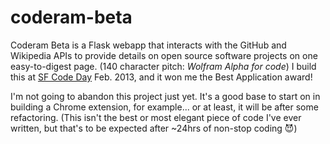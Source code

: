 coderam-beta
============

Coderam Beta is a Flask webapp that interacts with the GitHub and Wikipedia APIs to provide details on open source software projects on one easy-to-digest page. (140 character pitch: *Wolfram Alpha for code*) I build this at [SF Code Day](http://sf.codeday.org/) Feb. 2013, and it won me the Best Application award!

I'm not going to abandon this project just yet. It's a good base to start on in building a Chrome extension, for example... or at least, it will be after some refactoring. (This isn't the best or most elegant piece of code I've ever written, but that's to be expected after ~24hrs of non-stop coding :smiling_imp:)
